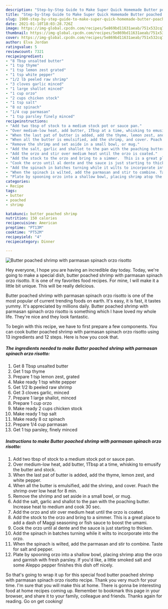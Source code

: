 ```yaml
---
description: "Step-by-Step Guide to Make Super Quick Homemade Butter poached shrimp with parmasan spinach orzo risotto"
title: "Step-by-Step Guide to Make Super Quick Homemade Butter poached shrimp with parmasan spinach orzo risotto"
slug: 1900-step-by-step-guide-to-make-super-quick-homemade-butter-poached-shrimp-with-parmasan-spinach-orzo-risotto
date: 2021-01-10T18:03:28.726Z
image: https://img-global.cpcdn.com/recipes/5e869bd11631aeab/751x532cq70/butter-poached-shrimp-with-parmasan-spinach-orzo-risotto-recipe-main-photo.jpg
thumbnail: https://img-global.cpcdn.com/recipes/5e869bd11631aeab/751x532cq70/butter-poached-shrimp-with-parmasan-spinach-orzo-risotto-recipe-main-photo.jpg
cover: https://img-global.cpcdn.com/recipes/5e869bd11631aeab/751x532cq70/butter-poached-shrimp-with-parmasan-spinach-orzo-risotto-recipe-main-photo.jpg
author: Elva Jordan
ratingvalue: 5
reviewcount: 7321
recipeingredient:
- "8 Tbsp unsalted butter"
- "1 tsp thyme"
- "1 tsp lemon zest grated"
- "1 tsp white pepper"
- "1/2 lb peeled raw shrimp"
- "3 cloves garlic minced"
- "1 large shallot minced"
- "1 cup orzo"
- "2 cups chicken stock"
- "1 tsp salt"
- "8 oz spinach"
- "1/4 cup parmasan"
- "1 tsp parsley finely minced"
recipeinstructions:
- "Add two tbsp of stock to a medium stock pot or sauce pan."
- "Over medium-low heat, add butter, 1Tbsp at a time, whisking to emusify the butter and stock."
- "When the last pat of butter is added, add the thyme, lemon zest, and white pepper."
- "When all the butter is emulsified, add the shrimp, and cover. Poach the shrimp over low heat for 8 min."
- "Remove the shrimp and set aside in a small bowl, or mug."
- "Add the salt, garlic and shallot to the pan with the poaching butter. Increase heat to medium and cook 30 sec."
- "Add the orzo and stir over medium heat until the orzo is coated."
- "Add the stock to the orzo and bring to a simmer.  This is a great place to add a dash of Maggi seasoning or fish sauce to boost the umami."
- "Cook the orzo until al dente and the sauce is just starting to thicken."
- "Add the spinach in batches turning while it wilts to incorporate into the orzo."
- "When the spinach is wilted, add the parmasan and stir to combine. Taste for salt and pepper."
- "Plate by spooning orzo into a shallow bowl, placing shrimp atop the orzo and garnish with fresh parsley.  If you&#39;d like, a little smoked salt and some Aleppo pepper finishes this dish off nicely."
categories:
- Recipe
tags:
- butter
- poached
- shrimp

katakunci: butter poached shrimp 
nutrition: 150 calories
recipecuisine: American
preptime: "PT13M"
cooktime: "PT52M"
recipeyield: "4"
recipecategory: Dinner

---
```



![Butter poached shrimp with parmasan spinach orzo risotto](https://img-global.cpcdn.com/recipes/5e869bd11631aeab/751x532cq70/butter-poached-shrimp-with-parmasan-spinach-orzo-risotto-recipe-main-photo.jpg)

Hey everyone, I hope you are having an incredible day today. Today, we're going to make a special dish, butter poached shrimp with parmasan spinach orzo risotto. It is one of my favorites food recipes. For mine, I will make it a little bit unique. This will be really delicious.

Butter poached shrimp with parmasan spinach orzo risotto is one of the most popular of current trending foods on earth. It's easy, it is fast, it tastes yummy. It's appreciated by millions daily. Butter poached shrimp with parmasan spinach orzo risotto is something which I have loved my whole life. They're nice and they look fantastic.




To begin with this recipe, we have to first prepare a few components. You can cook butter poached shrimp with parmasan spinach orzo risotto using 13 ingredients and 12 steps. Here is how you cook that.

<!--inarticleads1-->

##### The ingredients needed to make Butter poached shrimp with parmasan spinach orzo risotto:

1. Get 8 Tbsp unsalted butter
1. Get 1 tsp thyme
1. Prepare 1 tsp lemon zest, grated
1. Make ready 1 tsp white pepper
1. Get 1/2 lb peeled raw shrimp
1. Get 3 cloves garlic, minced
1. Prepare 1 large shallot, minced
1. Prepare 1 cup orzo
1. Make ready 2 cups chicken stock
1. Make ready 1 tsp salt
1. Make ready 8 oz spinach
1. Prepare 1/4 cup parmasan
1. Get 1 tsp parsley, finely minced




<!--inarticleads2-->

##### Instructions to make Butter poached shrimp with parmasan spinach orzo risotto:

1. Add two tbsp of stock to a medium stock pot or sauce pan.
1. Over medium-low heat, add butter, 1Tbsp at a time, whisking to emusify the butter and stock.
1. When the last pat of butter is added, add the thyme, lemon zest, and white pepper.
1. When all the butter is emulsified, add the shrimp, and cover. Poach the shrimp over low heat for 8 min.
1. Remove the shrimp and set aside in a small bowl, or mug.
1. Add the salt, garlic and shallot to the pan with the poaching butter. Increase heat to medium and cook 30 sec.
1. Add the orzo and stir over medium heat until the orzo is coated.
1. Add the stock to the orzo and bring to a simmer.  This is a great place to add a dash of Maggi seasoning or fish sauce to boost the umami.
1. Cook the orzo until al dente and the sauce is just starting to thicken.
1. Add the spinach in batches turning while it wilts to incorporate into the orzo.
1. When the spinach is wilted, add the parmasan and stir to combine. Taste for salt and pepper.
1. Plate by spooning orzo into a shallow bowl, placing shrimp atop the orzo and garnish with fresh parsley.  If you&#39;d like, a little smoked salt and some Aleppo pepper finishes this dish off nicely.




So that's going to wrap it up for this special food butter poached shrimp with parmasan spinach orzo risotto recipe. Thank you very much for your time. I'm sure that you will make this at home. There is gonna be interesting food at home recipes coming up. Remember to bookmark this page in your browser, and share it to your family, colleague and friends. Thanks again for reading. Go on get cooking!
